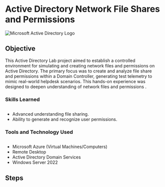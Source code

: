 # Active Directory Network File Shares and Permissions
<img src="https://i.imgur.com/pU5A58S.png" alt="Microsoft Active Directory Logo"/>

## Objective

This Active Directory Lab project aimed to establish a controlled environment for simulating and creating network files and permissions on Active Directory. The primary focus was to create and analyze file share and permissions within a Domain Controller, generating test telemetry to mimic real-world helpdesk scenarios. This hands-on experience was designed to deepen understanding of network files and permissions .

### Skills Learned<h2>

- Advanced understanding file sharing.
- Ability to generate and recognize user permissions.

### Tools and Technology Used<h2>

  - Microsoft Azure (Virtual Machines/Computers)
  - Remote Desktop
  - Active Directory Domain Services
  - Windows Server 2022
    
## Steps<h2>


